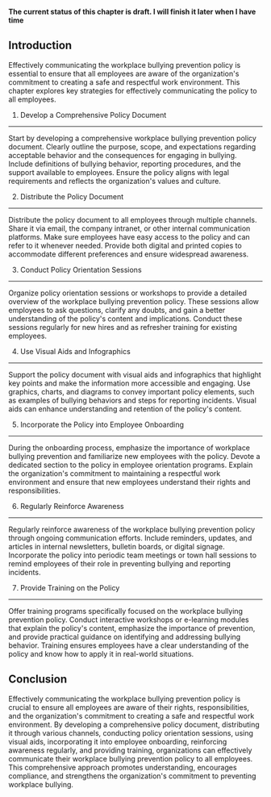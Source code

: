 **The current status of this chapter is draft. I will finish it later when I have time**

Introduction
------------

Effectively communicating the workplace bullying prevention policy is essential to ensure that all employees are aware of the organization's commitment to creating a safe and respectful work environment. This chapter explores key strategies for effectively communicating the policy to all employees.

1. Develop a Comprehensive Policy Document
------------------------------------------

Start by developing a comprehensive workplace bullying prevention policy document. Clearly outline the purpose, scope, and expectations regarding acceptable behavior and the consequences for engaging in bullying. Include definitions of bullying behavior, reporting procedures, and the support available to employees. Ensure the policy aligns with legal requirements and reflects the organization's values and culture.

2. Distribute the Policy Document
---------------------------------

Distribute the policy document to all employees through multiple channels. Share it via email, the company intranet, or other internal communication platforms. Make sure employees have easy access to the policy and can refer to it whenever needed. Provide both digital and printed copies to accommodate different preferences and ensure widespread awareness.

3. Conduct Policy Orientation Sessions
--------------------------------------

Organize policy orientation sessions or workshops to provide a detailed overview of the workplace bullying prevention policy. These sessions allow employees to ask questions, clarify any doubts, and gain a better understanding of the policy's content and implications. Conduct these sessions regularly for new hires and as refresher training for existing employees.

4. Use Visual Aids and Infographics
-----------------------------------

Support the policy document with visual aids and infographics that highlight key points and make the information more accessible and engaging. Use graphics, charts, and diagrams to convey important policy elements, such as examples of bullying behaviors and steps for reporting incidents. Visual aids can enhance understanding and retention of the policy's content.

5. Incorporate the Policy into Employee Onboarding
--------------------------------------------------

During the onboarding process, emphasize the importance of workplace bullying prevention and familiarize new employees with the policy. Devote a dedicated section to the policy in employee orientation programs. Explain the organization's commitment to maintaining a respectful work environment and ensure that new employees understand their rights and responsibilities.

6. Regularly Reinforce Awareness
--------------------------------

Regularly reinforce awareness of the workplace bullying prevention policy through ongoing communication efforts. Include reminders, updates, and articles in internal newsletters, bulletin boards, or digital signage. Incorporate the policy into periodic team meetings or town hall sessions to remind employees of their role in preventing bullying and reporting incidents.

7. Provide Training on the Policy
---------------------------------

Offer training programs specifically focused on the workplace bullying prevention policy. Conduct interactive workshops or e-learning modules that explain the policy's content, emphasize the importance of prevention, and provide practical guidance on identifying and addressing bullying behavior. Training ensures employees have a clear understanding of the policy and know how to apply it in real-world situations.

Conclusion
----------

Effectively communicating the workplace bullying prevention policy is crucial to ensure all employees are aware of their rights, responsibilities, and the organization's commitment to creating a safe and respectful work environment. By developing a comprehensive policy document, distributing it through various channels, conducting policy orientation sessions, using visual aids, incorporating it into employee onboarding, reinforcing awareness regularly, and providing training, organizations can effectively communicate their workplace bullying prevention policy to all employees. This comprehensive approach promotes understanding, encourages compliance, and strengthens the organization's commitment to preventing workplace bullying.
